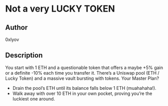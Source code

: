 # Not a very LUCKY TOKEN

## Author

0xlyov

## Description

You start with 1 ETH and a questionable token that offers a maybe +5% gain or a definite -10% each time you transfer it. 
There’s a Uniswap pool (ETH / Lucky Token) and a massive vault bursting with tokens.
Your Master Plan? 
- Drain the pool’s ETH until its balance falls below 1 ETH (muahahaha!). 
- Walk away with over 10 ETH in your own pocket, proving you’re the luckiest one around.